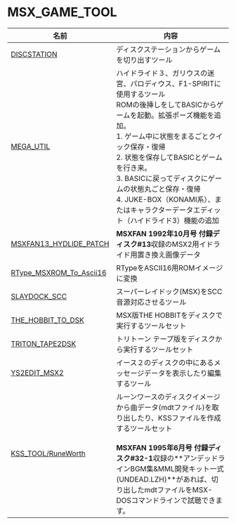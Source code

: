 # MSX_GAME_TOOL

|名前|内容|
|---|---|
|[DISCSTATION              ](DISCSTATION               )|ディスクステーションからゲームを切り出すツール|
|[MEGA_UTIL](MEGA_UTIL )|ハイドライド３、ガリウスの迷宮、パロディウス、F1-SPIRITに使用するツール<BR>ROMの後挿しをしてBASICからゲームを起動。拡張ポーズ機能を追加。<BR>1. ゲーム中に状態をまるごとクイック保存・復帰<BR>2. 状態を保存してBASICとゲームを行き来。<BR>3. BASICに戻ってディスクにゲームの状態丸ごと保存・復帰<BR>4. JUKE-BOX（KONAMI系）、またはキャラクターデータエディット（ハイドライド3）機能の追加|
|[MSXFAN13_HYDLIDE_PATCH   ](MSXFAN13_HYDLIDE_PATCH    )|**MSXFAN 1992年10月号 付録ディスク#13**収録のMSX2用イドライド用置き換え画像データ|
|[RType_MSXROM_To_Ascii16  ](RType_MSXROM_To_Ascii16   )|RTypeをASCII16用ROMイメージに変換|
|[SLAYDOCK_SCC             ](SLAYDOCK_SCC              )|スーパーレイドック(MSX)をSCC音源対応させるツール|
|[THE_HOBBIT_TO_DSK        ](THE_HOBBIT_TO_DSK         )|MSX版THE HOBBITをディスクで実行するツールセット|
|[TRITON_TAPE2DSK          ](TRITON_TAPE2DSK           )|トリトーン テープ版をディスクから実行するツールセット|
|[YS2EDIT_MSX2             ](YS2EDIT_MSX2              )|イース２のディスクの中にあるメッセージデータを表示したり編集するツール|
|[KSS_TOOL/RuneWorth       ](KSS_TOOL/RuneWorth        )|ルーンワースのディスクイメージから曲データ(mdtファイル)を取り出したり、KSSファイルを作成するツールセット<br><br>**MSXFAN 1995年6月号 付録ディスク#32-1**収録の**アンデッドラインBGM集&MML開発キット一式(UNDEAD.LZH)**があれば、切り出したmdtファイルをMSX-DOSコマンドラインで試聴できます。 |
